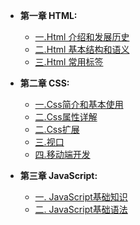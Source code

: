 * **第一章 HTML:**
  
  * [一.Html 介绍和发展历史](html简介和发展史.md)
  * [二.Html 基本结构和语义](html基本结构和语义.md)
  * [三.Html 常用标签](html常用标签.md)
  
* **第二章 CSS:**  
  * [一.Css简介和基本使用](css简介.md)
  * [二.Css属性详解](css属性详解.md)
  * [二.Css扩展](css扩展.md)
  * [三.视口](聊聊像素.md)
  * [四.移动端开发](移动端开发.md)

* **第三章 JavaScript:**
  * [一. JavaScript基础知识](JavaScript基础知识.md)
  * [二. JavaScript基础语法](JavaScript的基础语法.md)